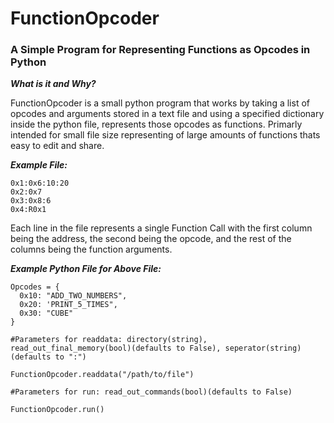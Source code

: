 # FunctionOpcoder
<h3>A Simple Program for Representing Functions as Opcodes in Python</h3>

***What is it and Why?***

FunctionOpcoder is a small python program that works by taking a list of opcodes and arguments stored in a text file and using a specified dictionary inside the python file, represents those opcodes as functions. Primarly intended for small file size representing of large amounts of functions thats easy to edit and share.

***Example File:***
```
0x1:0x6:10:20
0x2:0x7
0x3:0x8:6
0x4:R0x1
```

Each line in the file represents a single Function Call with the first column being the address, the second being the opcode, and the rest of the columns being the function arguments.

***Example Python File for Above File:***
```
Opcodes = {
  0x10: "ADD_TWO_NUMBERS",
  0x20: 'PRINT_5_TIMES",
  0x30: "CUBE"
}

#Parameters for readdata: directory(string), read_out_final_memory(bool)(defaults to False), seperator(string)(defaults to ":")

FunctionOpcoder.readdata("/path/to/file")

#Parameters for run: read_out_commands(bool)(defaults to False)

FunctionOpcoder.run()

```





